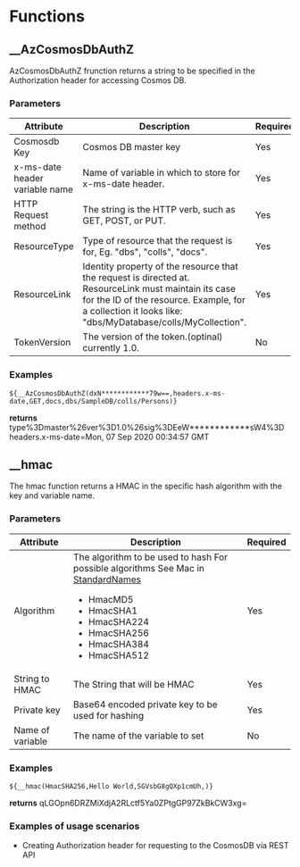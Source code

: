 # Functions

## __AzCosmosDbAuthZ

AzCosmosDbAuthZ frunction returns a string to be specified in the Authorization header for accessing Cosmos DB.

### Parameters

|Attribute|Description|Required|
|----|----|----|
|Cosmosdb Key|Cosmos DB master key|Yes|
|x-ms-date header variable name|Name of variable in which to store for x-ms-date header.|Yes|
|HTTP Request method|The string is the HTTP verb, such as GET, POST, or PUT.|Yes|
|ResourceType|Type of resource that the request is for, Eg. "dbs", "colls", "docs".|Yes|
|ResourceLink|Identity property of the resource that the request is directed at. ResourceLink must maintain its case for the ID of the resource. Example, for a collection it looks like: "dbs/MyDatabase/colls/MyCollection".|Yes|
|TokenVersion|The version of the token.(optinal) currently 1.0.|No|

### Examples

```text
${__AzCosmosDbAuthZ(dxN************79w==,headers.x-ms-date,GET,docs,dbs/SampleDB/colls/Persons)}
```

**returns** type%3Dmaster%26ver%3D1.0%26sig%3DEeW************sW4%3D  
headers.x-ms-date=Mon, 07 Sep 2020 00:34:57 GMT

## __hmac

The hmac function returns a HMAC in the specific hash algorithm with the key and variable name.

### Parameters

|Attribute|Description|Required|
|----|----|----|
|Algorithm|The algorithm to be used to hash For possible algorithms See Mac in [StandardNames](https://docs.oracle.com/javase/8/docs/technotes/guides/security/StandardNames.html#Mac) <ul><li>HmacMD5</li><li>HmacSHA1</li><li>HmacSHA224</li><li>HmacSHA256</li><li>HmacSHA384</li><li>HmacSHA512</li></ul>|Yes|
|String to HMAC|The String that will be HMAC|Yes|
|Private key|Base64 encoded private key to be used for hashing|Yes|
|Name of variable|The name of the variable to set|No|

### Examples

```text
${__hmac(HmacSHA256,Hello World,SGVsbG8gQXp1cmUh,)}
```

**returns** qLGOpn6DRZMiXdjA2RLctf5Ya0ZPtgGP97ZkBkCW3xg=

### Examples of usage scenarios

- Creating Authorization header for requesting to the CosmosDB via REST API  
    <!--use case: <https://blog.pnop.co.jp/jmeter-azure-cosmosdb_en/>-->

